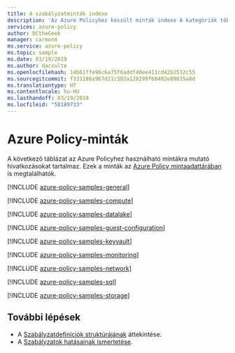 ```yaml
---
title: A szabályzatminták indexe
description: 'Az Azure Policyhez készült minták indexe A kategóriák többek között a következők: elnevezés, címkék, Key Vault, hálózatkezelés, tárolás.'
services: azure-policy
author: DCtheGeek
manager: carmonm
ms.service: azure-policy
ms.topic: sample
ms.date: 03/19/2019
ms.author: dacoulte
ms.openlocfilehash: 14b61ffe96c6a75f6addf40ee411cd42b2532c55
ms.sourcegitcommit: f331186a967d21c302a128299f60402e89035a8d
ms.translationtype: HT
ms.contentlocale: hu-HU
ms.lasthandoff: 03/19/2019
ms.locfileid: "58189733"
---
```

# <a name="azure-policy-samples"></a>Azure Policy-minták

A következő táblázat az Azure Policyhez használható mintákra mutató hivatkozásokat tartalmaz. Ezek a minták az [Azure Policy mintaadattárában](https://github.com/Azure/azure-policy) is megtalálhatók.

[!INCLUDE [azure-policy-samples-general](../../../../includes/azure-policy-samples-general.md)]

[!INCLUDE [azure-policy-samples-compute](../../../../includes/azure-policy-samples-compute.md)]

[!INCLUDE [azure-policy-samples-datalake](../../../../includes/azure-policy-samples-datalake.md)]

[!INCLUDE [azure-policy-samples-guest-configuration](../../../../includes/azure-policy-samples-guest-configuration.md)]

[!INCLUDE [azure-policy-samples-keyvault](../../../../includes/azure-policy-samples-keyvault.md)]

[!INCLUDE [azure-policy-samples-monitoring](../../../../includes/azure-policy-samples-monitoring.md)]

[!INCLUDE [azure-policy-samples-network](../../../../includes/azure-policy-samples-network.md)]

[!INCLUDE [azure-policy-samples-sql](../../../../includes/azure-policy-samples-sql.md)]

[!INCLUDE [azure-policy-samples-storage](../../../../includes/azure-policy-samples-storage.md)]

## <a name="next-steps"></a>További lépések

- A [Szabályzatdefiníciók struktúrájának](../concepts/definition-structure.md) áttekintése.
- A [Szabályzatok hatásainak ismertetése](../concepts/effects.md).